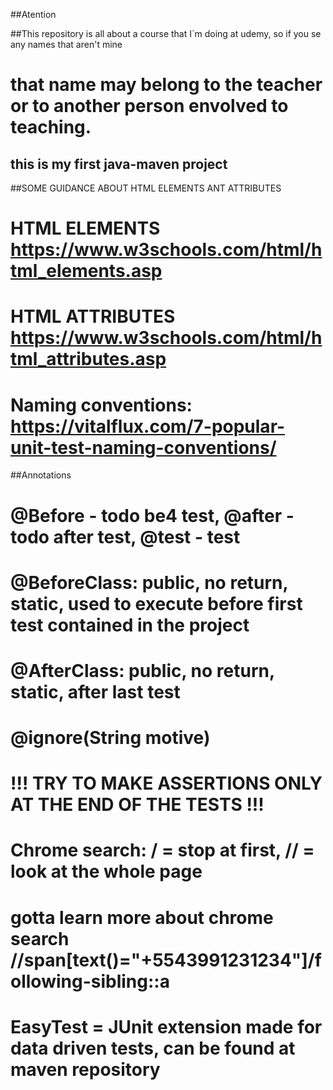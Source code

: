##Atention

##This repository is all about a course that I`m doing at udemy, so if you se any names that aren't mine
# that name may belong to the teacher or to another person envolved to teaching.

## this is my first java-maven project








##SOME GUIDANCE ABOUT HTML ELEMENTS ANT ATTRIBUTES
# HTML ELEMENTS https://www.w3schools.com/html/html_elements.asp
# HTML ATTRIBUTES https://www.w3schools.com/html/html_attributes.asp
# Naming conventions: https://vitalflux.com/7-popular-unit-test-naming-conventions/




##Annotations
# @Before - todo be4 test, @after - todo after test, @test - test
# @BeforeClass: public, no return, static, used to execute before first test contained in the project
# @AfterClass: public, no return, static, after last test
# @ignore(String motive)
# !!! TRY TO MAKE ASSERTIONS ONLY AT THE END OF THE TESTS !!!
# Chrome search: / = stop at first, // = look at the whole page
# gotta learn more about chrome search //span[text()="+5543991231234"]/following-sibling::a
# EasyTest = JUnit extension made for data driven tests, can be found at maven repository